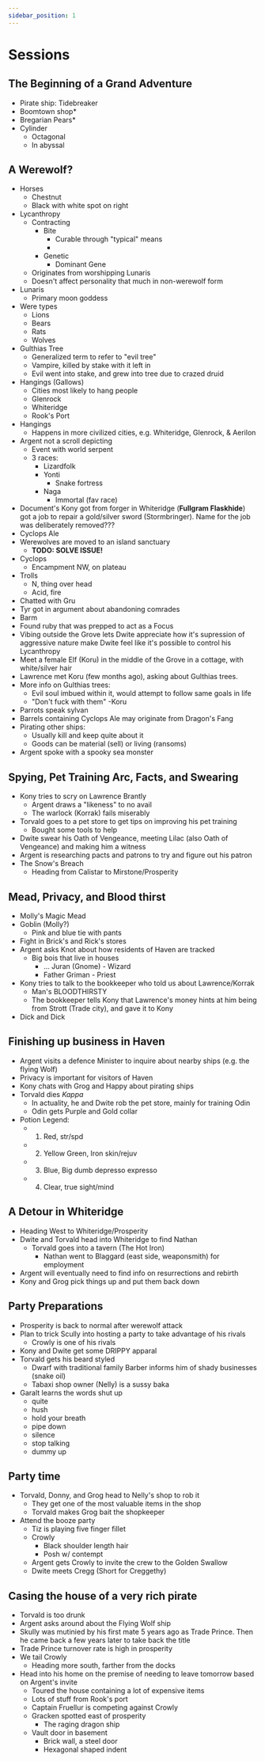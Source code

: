 ```yaml
---
sidebar_position: 1
---
```


# Sessions

## The Beginning of a Grand Adventure

- Pirate ship: Tidebreaker
- Boomtown shop\*
- Bregarian Pears\*
- Cylinder
  - Octagonal
  - In abyssal

## A Werewolf?

- Horses
  - Chestnut
  - Black with white spot on right
- Lycanthropy
  - Contracting
    - Bite
      - Curable through "typical" means
      -
    - Genetic
      - Dominant Gene
  - Originates from worshipping Lunaris
  - Doesn't affect personality that much in non-werewolf form
- Lunaris
  - Primary moon goddess
- Were types
  - Lions
  - Bears
  - Rats
  - Wolves
- Gulthias Tree
  - Generalized term to refer to "evil tree"
  - Vampire, killed by stake with it left in
  - Evil went into stake, and grew into tree due to crazed druid
- Hangings (Gallows)
  - Cities most likely to hang people
  - Glenrock
  - Whiteridge
  - Rook's Port
- Hangings
  - Happens in more civilized cities, e.g. Whiteridge, Glenrock, & Aerilon
- Argent not a scroll depicting
  - Event with world serpent
  - 3 races:
    - Lizardfolk
    - Yonti
      - Snake fortress
    - Naga
      - Immortal (fav race)
- Document's Kony got from forger in Whiteridge (**Fullgram Flaskhide**) got a
  job to repair a gold/silver sword (Stormbringer). Name for the job was
  deliberately removed???
- Cyclops Ale
- Werewolves are moved to an island sanctuary
  - **TODO: SOLVE ISSUE!**
- Cyclops
  - Encampment NW, on plateau
- Trolls
  - N, thing over head
  - Acid, fire
- Chatted with Gru
- Tyr got in argument about abandoning comrades
- Barm
- Found ruby that was prepped to act as a Focus
- Vibing outside the Grove lets Dwite appreciate how it's supression of
  aggressive nature make Dwite feel like it's possible to control his
  Lycanthropy
- Meet a female Elf (Koru) in the middle of the Grove in a cottage, with
  white/silver hair
- Lawrence met Koru (few months ago), asking about Gulthias trees.
- More info on Gulthias trees:
  - Evil soul imbued within it, would attempt to follow same goals in life
  - "Don't fuck with them" -Koru
- Parrots speak sylvan
- Barrels containing Cyclops Ale may originate from Dragon's Fang
- Pirating other ships:
  - Usually kill and keep quite about it
  - Goods can be material (sell) or living (ransoms)
- Argent spoke with a spooky sea monster

## Spying, Pet Training Arc, Facts, and Swearing

- Kony tries to scry on Lawrence Brantly
  - Argent draws a "likeness" to no avail
  - The warlock (Korrak) fails miserably
- Torvald goes to a pet store to get tips on improving his pet training
  - Bought some tools to help
- Dwite swear his Oath of Vengeance, meeting Lilac (also Oath of Vengeance) and
  making him a witness
- Argent is researching pacts and patrons to try and figure out his patron
- The Snow's Breach
  - Heading from Calistar to Mirstone/Prosperity

## Mead, Privacy, and Blood thirst

- Molly's Magic Mead
- Goblin (Molly?)
  - Pink and blue tie with pants
- Fight in Brick's and Rick's stores
- Argent asks Knot about how residents of Haven are tracked
  - Big bois that live in houses
    - ... Juran (Gnome) - Wizard
    - Father Griman - Priest
- Kony tries to talk to the bookkeeper who told us about Lawrence/Korrak
  - Man's BLOODTHIRSTY
  - The bookkeeper tells Kony that Lawrence's money hints at him being from
    Strott (Trade city), and gave it to Kony
- Dick and Dick

## Finishing up business in Haven

- Argent visits a defence Minister to inquire about nearby ships (e.g. the
  flying Wolf)
- Privacy is important for visitors of Haven
- Kony chats with Grog and Happy about pirating ships
- Torvald dies _Kappa_
  - In actuality, he and Dwite rob the pet store, mainly for training Odin
  - Odin gets Purple and Gold collar
- Potion Legend:
  - 1. Red, str/spd
  - 2. Yellow Green, Iron skin/rejuv
  - 3. Blue, Big dumb depresso expresso
  - 4. Clear, true sight/mind

## A Detour in Whiteridge

- Heading West to Whiteridge/Prosperity
- Dwite and Torvald head into Whiteridge to find Nathan
  - Torvald goes into a tavern (The Hot Iron)
    - Nathan went to Blaggard (east side, weaponsmith) for employment
- Argent will eventually need to find info on resurrections and rebirth
- Kony and Grog pick things up and put them back down

## Party Preparations

- Prosperity is back to normal after werewolf attack
- Plan to trick Scully into hosting a party to take advantage of his rivals
  - Crowly is one of his rivals
- Kony and Dwite get some DRIPPY apparal
- Torvald gets his beard styled
  - Dwarf with traditional family Barber informs him of shady businesses (snake
    oil)
  - Tabaxi shop owner (Nelly) is a sussy baka
- Garalt learns the words shut up
  - quite
  - hush
  - hold your breath
  - pipe down
  - silence
  - stop talking
  - dummy up

## Party time

- Torvald, Donny, and Grog head to Nelly's shop to rob it
  - They get one of the most valuable items in the shop
  - Torvald makes Grog bait the shopkeeper
- Attend the booze party
  - Tiz is playing five finger fillet
  - Crowly
    - Black shoulder length hair
    - Posh w/ contempt
  - Argent gets Crowly to invite the crew to the Golden Swallow
  - Dwite meets Cregg (Short for Creggethy)

## Casing the house of a very rich pirate

- Torvald is too drunk
- Argent asks around about the Flying Wolf ship
- Skully was mutinied by his first mate 5 years ago as Trade Prince. Then he
  came back a few years later to take back the title
- Trade Prince turnover rate is high in prosperity
- We tail Crowly
  - Heading more south, farther from the docks
- Head into his home on the premise of needing to leave tomorrow based on
  Argent's invite
  - Toured the house containing a lot of expensive items
  - Lots of stuff from Rook's port
  - Captain Fruellur is competing against Crowly
  - Gracken spotted east of prosperity
    - The raging dragon ship
  - Vault door in basement
    - Brick wall, a steel door
    - Hexagonal shaped indent
